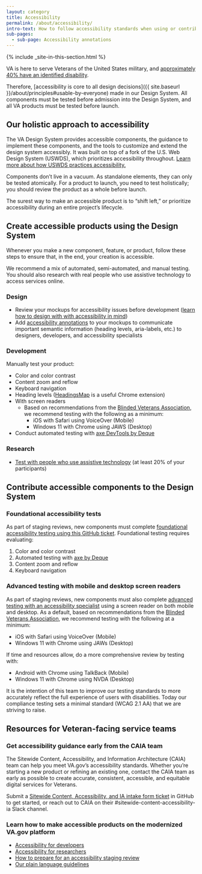 ```yaml
---
layout: category
title: Accessibility
permalink: /about/accessibility/
intro-text: How to follow accessibility standards when using or contributing to the VA Design System (VADS)
sub-pages:
  - sub-page: Accessibility annotations
---
```


{% include _site-in-this-section.html %}

VA is here to serve Veterans of the United States military, and [approximately 40% have an identified disability](https://www.statista.com/statistics/250316/us-veterans-by-disability-status/). 

Therefore, [accessibility is core to all design decisions]({{ site.baseurl }}/about/principles#usable-by-everyone) made in our Design System. All components must be tested before admission into the Design System, and all VA products must be tested before launch.

## Our holistic approach to accessibility

The VA Design System provides accessible components, the guidance to implement these components, and the tools to customize and extend the design system accessibly. It was built on top of a fork of the U.S. Web Design System (USWDS), which prioritizes accessibility throughout. [Learn more about how USWDS practices accessibility.](https://designsystem.digital.gov/documentation/accessibility/)

Components don’t live in a vacuum. As standalone elements, they can only be tested atomically. For a product to launch, you need to test holistically; you should review the product as a whole before launch. 

The surest way to make an accessible product is to “shift left,” or prioritize accessibility during an entire project’s lifecycle.


## Create accessible products using the Design System

Whenever you make a new component, feature, or product, follow these steps to ensure that, in the end, your creation is accessible. 

We recommend a mix of automated, semi-automated, and manual testing. You should also research with real people who use assistive technology to access services online.


### Design

- Review your mockups for accessibility issues before development ([learn how to design with with accessibility in mind](https://www.w3.org/WAI/tips/designing/))
- Add [accessibility annotations](https://www.figma.com/file/CZcnWfQOwtLqPm4WA5paYG/VADS-Annotation-Kit?type=design&node-id=415-1135&mode=design&t=Ld7dhuyaPcerrnPF-0) to your mockups to communicate important semantic information (heading levels, aria-labels, etc.) to designers, developers, and accessibility specialists


### Development

Manually test your product:

- Color and color contrast
- Content zoom and reflow
- Keyboard navigation
- Heading levels ([HeadingsMap](https://chromewebstore.google.com/detail/headingsmap/flbjommegcjonpdmenkdiocclhjacmbi) is a useful Chrome extension)
- With screen readers
   - Based on recommendations from the [Blinded Veterans Association](https://bva.org/), we recommend testing with the following as a minimum:
       - iOS with Safari using VoiceOver (Mobile)
       - Windows 11 with Chrome using JAWS (Desktop)
- Conduct automated testing with [axe DevTools by Deque](https://www.deque.com/axe/)

### Research

- [Test with people who use assistive technology](https://depo-platform-documentation.scrollhelp.site/research-design/research-assistive-technology-sessions) (at least 20% of your participants)


## Contribute accessible components to the Design System

### Foundational accessibility tests

As part of staging reviews, new components must complete [foundational accessibility testing using this GitHub ticket](https://github.com/department-of-veterans-affairs/va.gov-team/issues/new?assignees=briandeconinck&labels=a11y-testing&projects=&template=a11y-testing.yaml&title=Accessibility+Testing+for+%5BTeam+Name%2C+Product+Name%2C+Feature+Name%5D). Foundational testing requires evaluating:

1.   Color and color contrast
2.   Automated testing with [axe by Deque](https://www.deque.com/axe/)
3.   Content zoom and reflow
4.   Keyboard navigation

### Advanced testing with mobile and desktop screen readers

As part of staging reviews, new components must also complete [advanced testing with an accessibility specialist](https://depo-platform-documentation.scrollhelp.site/collaboration-cycle/prepare-for-an-accessibility-staging-review#Prepareforanaccessibilitystagingreview-Advancedaccessibilitytests(recommended)advanced-testing) using a screen reader on both mobile and desktop. As a default, based on recommendations from the [Blinded Veterans Association](https://bva.org/), we recommend testing with the following at a minimum:

* iOS with Safari using VoiceOver (Mobile)
* Windows 11 with Chrome using JAWs (Desktop)

If time and resources allow, do a more comprehensive review by testing with:
* Android with Chrome using TalkBack (Mobile)
* Windows 11 with Chrome using NVDA (Desktop)

It is the intention of this team to improve our testing standards to more accurately reflect the full experience of users with disabilities. Today our compliance testing sets a minimal standard (WCAG 2.1 AA) that we are striving to raise.

## Resources for Veteran-facing service teams

### Get accessibility guidance early from the CAIA team

The Sitewide Content, Accessibility, and Information Architecture (CAIA) team can help you meet VA.gov’s accessibility standards. Whether you’re starting a new product or refining an existing one, contact the CAIA team as early as possible to create accurate, consistent, accessible, and equitable digital services for Veterans.

Submit a [Sitewide Content, Accessibility, and IA intake form ticket](https://github.com/department-of-veterans-affairs/va.gov-team/issues/new?assignees=RLHecht%2C+coforma-terry%2C+kristinoletmuskat%2C+laurwill%2C+sara-amanda&labels=sitewide+CAIA%2C+sitewide+content-product+support%2C+Sitewide+IA%2C+sitewide+content%2C+sitewide+accessibility&projects=&template=sitewide-content-intake-form.md&title=%3CType+of+Request%3E+from+%3CTeam%3E) in GitHub to get started, or reach out to CAIA on their #sitewide-content-accessibility-ia Slack channel.

### Learn how to make accessible products on the modernized VA.gov platform

- [Accessibility for developers](https://depo-platform-documentation.scrollhelp.site/developer-docs/accessibility-testing)
- [Accessibility for researchers](https://depo-platform-documentation.scrollhelp.site/research-design/research-assistive-technology-sessions)
- [How to prepare for an accessibility staging review](https://depo-platform-documentation.scrollhelp.site/collaboration-cycle/prepare-for-an-accessibility-staging-review)
- [Our plain language guidelines](https://design.va.gov/content-style-guide/plain-language/)


